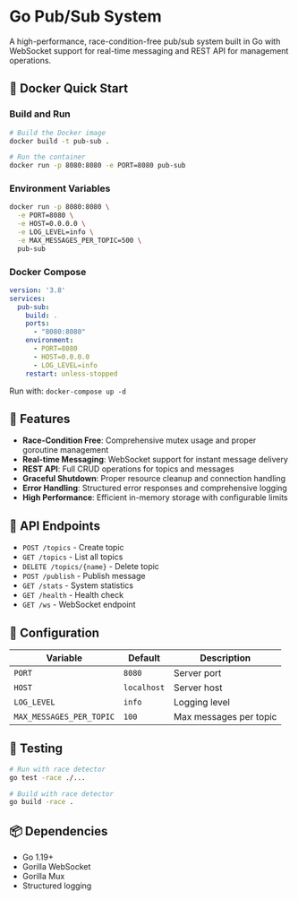 # Go Pub/Sub System

A high-performance, race-condition-free pub/sub system built in Go with WebSocket support for real-time messaging and REST API for management operations.

## 🐳 Docker Quick Start

### Build and Run
```bash
# Build the Docker image
docker build -t pub-sub .

# Run the container
docker run -p 8080:8080 -e PORT=8080 pub-sub
```

### Environment Variables
```bash
docker run -p 8080:8080 \
  -e PORT=8080 \
  -e HOST=0.0.0.0 \
  -e LOG_LEVEL=info \
  -e MAX_MESSAGES_PER_TOPIC=500 \
  pub-sub
```

### Docker Compose
```yaml
version: '3.8'
services:
  pub-sub:
    build: .
    ports:
      - "8080:8080"
    environment:
      - PORT=8080
      - HOST=0.0.0.0
      - LOG_LEVEL=info
    restart: unless-stopped
```

Run with: `docker-compose up -d`

## 🚀 Features

- **Race-Condition Free**: Comprehensive mutex usage and proper goroutine management
- **Real-time Messaging**: WebSocket support for instant message delivery
- **REST API**: Full CRUD operations for topics and messages
- **Graceful Shutdown**: Proper resource cleanup and connection handling
- **Error Handling**: Structured error responses and comprehensive logging
- **High Performance**: Efficient in-memory storage with configurable limits

## 📡 API Endpoints

- `POST /topics` - Create topic
- `GET /topics` - List all topics
- `DELETE /topics/{name}` - Delete topic
- `POST /publish` - Publish message
- `GET /stats` - System statistics
- `GET /health` - Health check
- `GET /ws` - WebSocket endpoint

## 🔧 Configuration

| Variable | Default | Description |
|----------|---------|-------------|
| `PORT` | `8080` | Server port |
| `HOST` | `localhost` | Server host |
| `LOG_LEVEL` | `info` | Logging level |
| `MAX_MESSAGES_PER_TOPIC` | `100` | Max messages per topic |

## 🧪 Testing

```bash
# Run with race detector
go test -race ./...

# Build with race detector
go build -race .
```

## 📦 Dependencies

- Go 1.19+
- Gorilla WebSocket
- Gorilla Mux
- Structured logging
